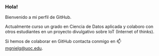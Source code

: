 ### Hola!

Bienvenido a mi perfil de GitHub.

Actualmente curso un grado en Ciencia de Datos aplicada y colaboro con otros estudiantes en un proyecto divulgativo sobre IoT (Internet of thinks).

Si hemos de colaborar en GitHub contacta conmigo en 📫 mgnielg@uoc.edu.

<!--
**MGinelG/MGinelG** is a ✨ _special_ ✨ repository because its `README.md` (this file) appears on your GitHub profile.

Here are some ideas to get you started:

- 🔭 I’m currently working on ...
- 🌱 I’m currently learning ...
- 👯 I’m looking to collaborate on ...
- 🤔 I’m looking for help with ...
- 💬 Ask me about ...
- 📫 How to reach me: ...
- 😄 Pronouns: ...
- ⚡ Fun fact: ...
-->
